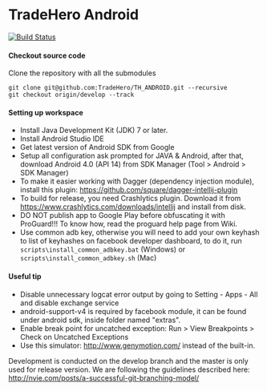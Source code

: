 TradeHero Android
=================

[![Build Status](https://magnum.travis-ci.com/TradeHero/TH_ANDROID.svg?token=vUqojFu6gnzhdpmzXo1z&branch=develop)](https://magnum.travis-ci.com/TradeHero/TH_ANDROID)

#### Checkout source code
Clone the repository with all the submodules 
```
git clone git@github.com:TradeHero/TH_ANDROID.git --recursive
git checkout origin/develop --track
```

#### Setting up workspace
- Install Java Development Kit (JDK) 7 or later.
- Install Android Studio IDE
- Get latest version of Android SDK from Google
- Setup all configuration ask prompted for JAVA & Android, after that, download Android 4.0 (API 14) from SDK Manager (Tool > Android > SDK Manager)
- To make it easier working with Dagger (dependency injection module), install this plugin: https://github.com/square/dagger-intellij-plugin
- To build for release, you need Crashlytics plugin. Download it from https://www.crashlytics.com/downloads/intellij and install from disk.
- DO NOT publish app to Google Play before obfuscating it with ProGuard!!! To know how, read the proguard help page from Wiki.
- Use common adb key, otherwise you will need to add your own keyhash to list of keyhashes on facebook developer dashboard, to do it, run
`scripts\install_common_adbkey.bat` (Windows) or `scripts\install_common_adbkey.sh` (Mac)

#### Useful tip
- Disable unnecessary logcat error output by going to Setting - Apps - All and disable exchange service
- android-support-v4 is required by facebook module, it can be found under android sdk, inside folder named "extras".
- Enable break point for uncatched exception: Run > View Breakpoints > Check on Uncatched Exceptions
- Use this simulator: http://www.genymotion.com/ instead of the built-in.

Development is conducted on the develop branch and the master is only used for release version.
We are following the guidelines described here: http://nvie.com/posts/a-successful-git-branching-model/
